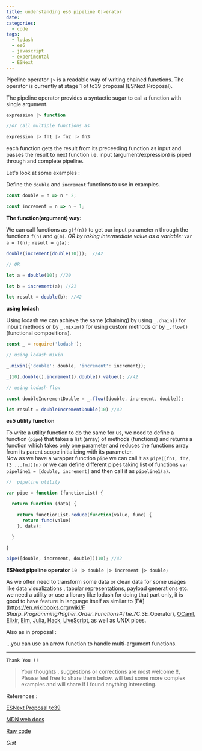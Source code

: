 ```yaml
---
title: understanding es6 pipeline O|>erator
date: 
categories:
  - code
tags:
  - lodash
  - es6
  - javascript
  - experimental
  - ESNext
---
```


Pipeline operator `|>` is a readable way of writing chained functions. The operator is currently at stage 1 of tc39 proposal (ESNext Proposal).

<!-- more  -->

The pipeline operator provides a syntactic sugar to call a function with single argument.

```js
expression |> function 

//or call multiple functions as 

expression |> fn1 |> fn2 |> fn3
```

each function gets the result from its preceeding function as input and passes the result to next function i.e. input (argument/expression) is piped through and complete pipeline.

Let's look at some examples :


Define the `double` and `increment` functions to use in examples.

```js
const double = n => n * 2; 

const increment = n => n + 1;
```



**The function(argument) way:**

We can call functions as `g(f(n))` to get our input parameter `n` through the functions `f(n)` and `g(m)`.
_OR by taking intermediate value as a variable:_
`var a = f(n);`
`result = g(a):`

```js
double(increment(double(10)));  //42

// OR

let a = double(10); //20

let b = increment(a); //21

let result = double(b); //42
```



**using lodash**

Using lodash we can achieve the same (chaining) by using `_.chain()` for inbuilt methods or by `_.mixin()` for using custom methods or by `_.flow()` (functional compositions).

```js
const _ = require('lodash');

// using lodash mixin

_.mixin({'double': double, 'increment': increment});

_(10).double().increment().double().value(); //42

// using lodash flow

const doubleIncrementDouble = _.flow([double, increment, double]);

let result = doubleIncrementDouble(10) //42
```


**es5 utility function**

To write a utility function to do the same for us, we need to define a function (`pipe`) that takes a list (array) of methods (functions) and returns a function which takes only one parameter and reduces the functions array from its parent scope initializing with its parameter.  
Now as we have a wrapper function `pipe` we can call it as 
`pipe([fn1, fn2, f3 ...fm])(n)` 
or
 we can define different pipes taking list of functions 
 `var pipeline1 = [double, increment]` 
 and then call it as 
 `pipeline1(a)`.

```js
//  pipeline utility

var pipe = function (functionList) {

  return function (data) {

    return functionList.reduce(function(value, func) {
      return func(value)
    }, data);

  }

}

pipe([double, increment, double])(10); //42
```



**ESNext pipeline operator**
`10 |> double |> increment |> double; ` 

As we often need to transform some data or clean data for some usages like data visualizations , tabular representations, payload generations etc. we need a utility or use a library like lodash for doing that part only, it is good to have feature in language itself as similar to [F#](https://en.wikibooks.org/wiki/F _Sharp_Programming/Higher_Order_Functions#The_.7C.3E_Operator),  [OCaml](http://caml.inria.fr/pub/docs/manual-ocaml/libref/Pervasives.html#VAL%28|%3E%29),  [Elixir](https://www.safaribooksonline.com/library/view/programming-elixir/9781680500530/f_0057.html),  [Elm](https://edmz.org/design/2015/07/29/elm-lang-notes.html),  [Julia](http://docs.julialang.org/en/release-0.4/stdlib/base/?highlight=|%3E#Base.|%3E),  [Hack](https://docs.hhvm.com/hack/operators/pipe-operator), [LiveScript](http://livescript.net/#piping),  as well as UNIX pipes.

Also as in proposal :

...you can use an arrow function to handle multi-argument functions.



--------------------------



`Thank You !!`



>  Your thoughts , suggestions or corrections are most welcome !!, Please feel free to share them below. 
  will test some more complex examples and will share If I found anything interesting.



References :

  [ESNext Proposal tc39](https://github.com/tc39/proposal-pipeline-operator)

  [MDN web docs](https://developer.mozilla.org/en-US/docs/Web/JavaScript/Reference/Operators/Pipeline_operator)

  [Raw code](https://gist.githubusercontent.com/satyamyadav/27723528a35e3d7b4cd80b198ec8f792/raw/e7eb9d3e80ea454d54f17738c0343a9f911d188a/pielinejs.js)



*Gist*

<script src="https://gist.github.com/satyamyadav/27723528a35e3d7b4cd80b198ec8f792.js"></script>


